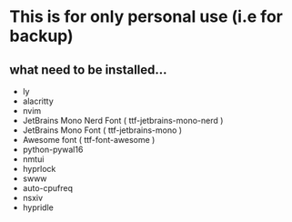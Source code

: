 # This is for only personal use (i.e for backup)
## what need to be installed...
- ly
- alacritty
- nvim
- JetBrains Mono Nerd Font ( ttf-jetbrains-mono-nerd )
- JetBrains Mono Font ( ttf-jetbrains-mono )
- Awesome font ( ttf-font-awesome )
- python-pywal16
- nmtui
- hyprlock
- swww
- auto-cpufreq
- nsxiv
- hypridle
